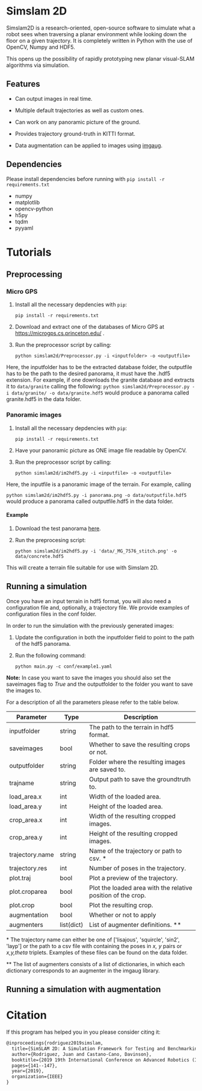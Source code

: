 # Simslam 2D

Simslam2D is a research-oriented, open-source software to simulate what a robot sees when traversing a planar environment while looking down the floor on a given trajectory. It is completely written in Python with the use of OpenCV, Numpy and HDF5.

This opens up the possibility of rapidly prototyping new planar visual-SLAM algorithms via simulation.

## Features

- Can output images in real time.

- Multiple default trajectories as well as custom ones.

- Can work on any panoramic picture of the ground.

- Provides trajectory ground-truth in KITTI format.

- Data augmentation can be applied to images using [imgaug](https://github.com/aleju/imgaug).

## Dependencies

Please install dependencies before running with `pip install -r requirements.txt`

- numpy
- matplotlib
- opencv-python
- h5py
- tqdm
- pyyaml

# Tutorials

## Preprocessing

### Micro GPS

1. Install all the necessary depdencies with `pip`:

    `pip install -r requirements.txt`

2. Download and extract one of the databases of Micro GPS at https://microgps.cs.princeton.edu/ .

3. Run the preprocessor script by calling:


    `python simslam2d/Preprocessor.py -i <inputfolder> -o <outputfile>`

Here, the inputfolder has to be the extracted database folder, the outputfile has to be the path to the desired panorama, it must have the .hdf5 extension. For example, if one downloads the granite database and extracts it to `data/granite` calling the following:
`python simslam2d/Preprocessor.py -i data/granite/ -o data/granite.hdf5` would produce a panorama called granite.hdf5 in the data folder.

### Panoramic images

1. Install all the necessary depdencies with `pip`:

    `pip install -r requirements.txt`

2. Have your panoramic picture as ONE image file readable by OpenCV.

3. Run the preprocessor script by calling:

    `python simslam2d/im2hdf5.py -i <inputfile> -o <outputfile>`

Here, the inputfile is a panoramic image of the terrain. For example, calling

`python simslam2d/im2hdf5.py -i panorama.png -o data/outputfile.hdf5` would produce a panorama called outputfile.hdf5 in the data folder.

#### Example

1. Download the test panorama [here](https://eafit-my.sharepoint.com/:i:/g/personal/jrodri56_eafit_edu_co/EUrBemcStzdHqwaTwIKA58QBS-6RV8QpauZk4cV3nQ6aJA?e=JeO9Sr).

2. Run the preprocesing script:

    `python simslam2d/im2hdf5.py -i 'data/_MG_7576_stitch.png' -o data/concrete.hdf5`

This will create a terrain file suitable for use with Simslam 2D.

## Running a simulation

Once you have an input terrain in hdf5 format, you will also need a configuration file and, optionally, a trajectory file. We provide examples of configuration files in the conf folder.

In order to run the simulation with the previously generated images:

1. Update the configuration in both the inputfolder field to point to the path of the hdf5 panorama.
2. Run the following command:

    `python main.py -c conf/example1.yaml `


 __Note:__ In case you want to save the images you should also set the saveimages flag to *True* and the outputfolder to the folder you want to save the images to.

 For a description of all the parameters please refer to the table below.


| Parameter       | Type       | Description                                                  |
|-----------------|------------|--------------------------------------------------------------|
| inputfolder     | string     | The path to the terrain in hdf5 format.                      |
| saveimages      | bool       | Whether to save the resulting crops or not.                  |
| outputfolder    | string     | Folder where the resulting images are saved to.              |
| trajname        | string     | Output path to save the groundtruth to.                      |
| load_area.x     | int        | Width of the loaded area.                                    |
| load_area.y     | int        | Height of the loaded area.                                   |
| crop_area.x     | int        | Width of the resulting cropped images.                       |
| crop_area.y     | int        | Height of the resulting cropped images.                      |
| trajectory.name | string     | Name of the trajectory or path to csv. *                     |
| trajectory.res  | int        | Number of poses in the trajectory.                           |
| plot.traj       | bool       | Plot a preview of the trajectory.                            |
| plot.croparea   | bool       | Plot the loaded area with the relative position of the crop. |
| plot.crop       | bool       | Plot the resulting crop.                                     |
| augmentation    | bool       | Whether or not to apply                                      |
| augmenters      | list(dict) | List of augmenter definitions. **                            |



\* The trajectory name can either be one of ['lisajous', 'squircle', 'sin2', 'layp'] or the path to a csv file with containing the poses in *x, y* pairs or *x,y,theta* triplets. Examples of these files can be found on the data folder.

** The list of augmenters consists of a list of dictionaries, in which each dictionary corresponds to an augmenter in the imgaug library.


## Running a simulation with augmentation



# Citation

If this program has helped you in you please consider citing it:

```latex
@inproceedings{rodriguez2019simslam,
  title={SimSLAM 2D: A Simulation Framework for Testing and Benchmarking of two-dimensional Visual-SLAM Methods},
  author={Rodriguez, Juan and Castano-Cano, Davinson},
  booktitle={2019 19th International Conference on Advanced Robotics (ICAR)},
  pages={141--147},
  year={2019},
  organization={IEEE}
}
```